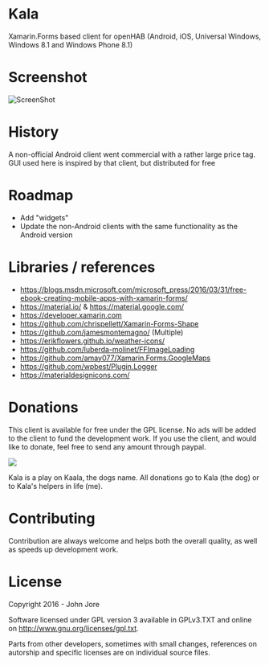 # Kala
Xamarin.Forms based client for openHAB (Android, iOS, Universal Windows, Windows 8.1 and Windows Phone 8.1)

# Screenshot
![ScreenShot](https://github.com/johnjore/Kala/blob/master/Screenshots/Sitemap%2C%205x3.png)

# History
A non-official Android client went commercial with a rather large price tag.
GUI used here is inspired by that client, but distributed for free

# Roadmap
* Add "widgets"
* Update the non-Android clients with the same functionality as the Android version

# Libraries / references
* https://blogs.msdn.microsoft.com/microsoft_press/2016/03/31/free-ebook-creating-mobile-apps-with-xamarin-forms/
* https://material.io/ & https://material.google.com/
* https://developer.xamarin.com
* https://github.com/chrispellett/Xamarin-Forms-Shape
* https://github.com/jamesmontemagno/ (Multiple)
* https://erikflowers.github.io/weather-icons/
* https://github.com/luberda-molinet/FFImageLoading
* https://github.com/amay077/Xamarin.Forms.GoogleMaps
* https://github.com/wpbest/Plugin.Logger
* https://materialdesignicons.com/

# Donations
This client is available for free under the GPL license. No ads will be added to the client to fund the development work.
If you use the client, and would like to donate, feel free to send any amount through paypal.

[![](https://www.paypalobjects.com/en_US/i/btn/btn_donateCC_LG.gif)](https://www.paypal.com/cgi-bin/webscr?cmd=_s-xclick&hosted_button_id=S9U46YUSAH766)

Kala is a play on Kaala, the dogs name. All donations go to Kala (the dog) or to Kala's helpers in life (me).

# Contributing
Contribution are always welcome and helps both the overall quality, as well as speeds up development work.

# License
Copyright 2016 - John Jore

Software licensed under GPL version 3 available in GPLv3.TXT and online on http://www.gnu.org/licenses/gpl.txt.

Parts from other developers, sometimes with small changes, references on autorship and specific licenses are on individual source files.
